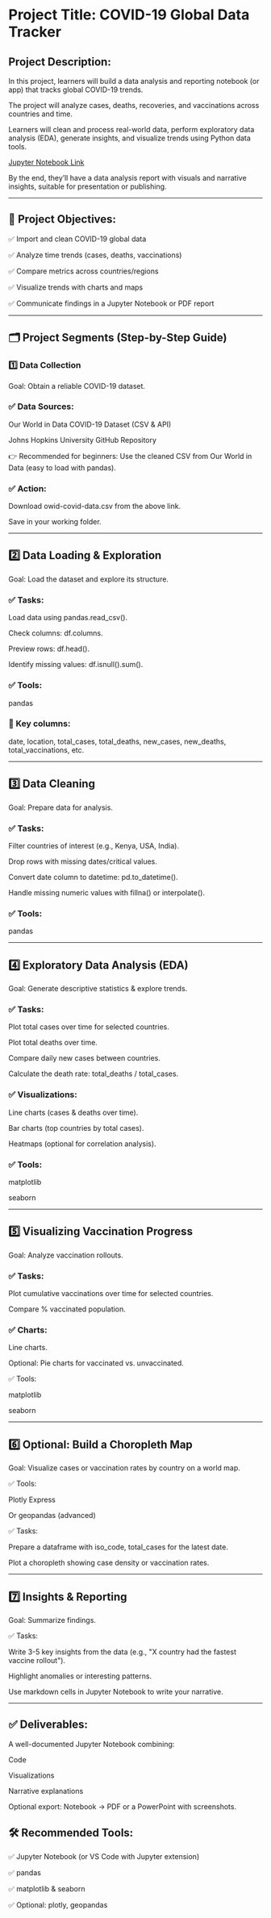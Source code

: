 # Project Title: COVID-19 Global Data Tracker

## Project Description:

In this project, learners will build a data analysis and reporting notebook (or app) that tracks global COVID-19 trends. 

The project will analyze cases, deaths, recoveries, and vaccinations across countries and time. 

Learners will clean and process real-world data, perform exploratory data analysis (EDA), generate insights, and visualize trends using Python data tools.

[Jupyter Notebook Link](https://nb.anaconda.cloud/jupyterhub/user/1f0da55e-3670-46fd-ac88-5acd63b2a693/lab/tree/Week8/Untitled.ipynb?)

By the end, they’ll have a data analysis report with visuals and narrative insights, suitable for presentation or publishing.

---

## 🚩 Project Objectives:

✅ Import and clean COVID-19 global data

✅ Analyze time trends (cases, deaths, vaccinations)

✅ Compare metrics across countries/regions

✅ Visualize trends with charts and maps

✅ Communicate findings in a Jupyter Notebook or PDF report

---

## 🗂️ Project Segments (Step-by-Step Guide)
### 1️⃣ Data Collection

Goal: Obtain a reliable COVID-19 dataset.

### ✅ Data Sources:

Our World in Data COVID-19 Dataset (CSV & API)

Johns Hopkins University GitHub Repository

👉 Recommended for beginners: Use the cleaned CSV from Our World in Data (easy to load with pandas).

### ✅ Action:

Download owid-covid-data.csv from the above link.

Save in your working folder.

---

## 2️⃣ Data Loading & Exploration

Goal: Load the dataset and explore its structure.

### ✅ Tasks:

Load data using pandas.read_csv().

Check columns: df.columns.

Preview rows: df.head().

Identify missing values: df.isnull().sum().

### ✅ Tools:

pandas

### 📌 Key columns:

date, location, total_cases, total_deaths, new_cases, new_deaths, total_vaccinations, etc.

---

## 3️⃣ Data Cleaning

Goal: Prepare data for analysis.

### ✅ Tasks:

Filter countries of interest (e.g., Kenya, USA, India).

Drop rows with missing dates/critical values.

Convert date column to datetime: pd.to_datetime().

Handle missing numeric values with fillna() or interpolate().

### ✅ Tools:

pandas

---

## 4️⃣ Exploratory Data Analysis (EDA)

Goal: Generate descriptive statistics & explore trends.

### ✅ Tasks:

Plot total cases over time for selected countries.

Plot total deaths over time.

Compare daily new cases between countries.

Calculate the death rate: total_deaths / total_cases.

### ✅ Visualizations:

Line charts (cases & deaths over time).

Bar charts (top countries by total cases).

Heatmaps (optional for correlation analysis).

### ✅ Tools:

matplotlib

seaborn

---

## 5️⃣ Visualizing Vaccination Progress

Goal: Analyze vaccination rollouts.

### ✅ Tasks:

Plot cumulative vaccinations over time for selected countries.

Compare % vaccinated population.

### ✅ Charts:

Line charts.

Optional: Pie charts for vaccinated vs. unvaccinated.

✅ Tools:

matplotlib

seaborn

---

## 6️⃣ Optional: Build a Choropleth Map

Goal: Visualize cases or vaccination rates by country on a world map.

✅ Tools:

Plotly Express

Or geopandas (advanced)

✅ Tasks:

Prepare a dataframe with iso_code, total_cases for the latest date.

Plot a choropleth showing case density or vaccination rates.

---

## 7️⃣ Insights & Reporting

Goal: Summarize findings.

✅ Tasks:

Write 3-5 key insights from the data (e.g., "X country had the fastest vaccine rollout").

Highlight anomalies or interesting patterns.

Use markdown cells in Jupyter Notebook to write your narrative.

---

## ✅ Deliverables:

A well-documented Jupyter Notebook combining:

Code

Visualizations

Narrative explanations

Optional export: Notebook → PDF or a PowerPoint with screenshots.

## 🛠️ Recommended Tools:

✅ Jupyter Notebook (or VS Code with Jupyter extension)

✅ pandas

✅ matplotlib & seaborn

✅ Optional: plotly, geopandas
